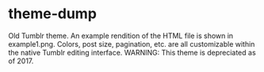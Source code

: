 # theme-dump
Old Tumblr theme. An example rendition of the HTML file is shown in example1.png. Colors, post size, pagination, etc. are all customizable within the native Tumblr editing interface. WARNING: This theme is depreciated as of 2017.
